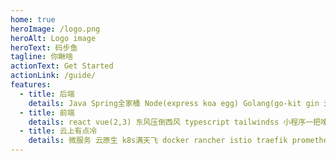 ```yaml
---
home: true
heroImage: /logo.png
heroAlt: Logo image
heroText: 码步鱼
tagline: 你瞅啥
actionText: Get Started
actionLink: /guide/
features:
  - title: 后端
    details: Java Spring全家桶 Node(express koa egg) Golang(go-kit gin 云原生) Python(学数学去吧) 大数据(哪来那么些big data)
  - title: 前端
    details: react vue(2,3) 东风压倒西风 typescript tailwindss 小程序一把嗦 cesium webRtc搞起来
  - title: 云上有点冷
    details: 微服务 云原生 k8s满天飞 docker rancher istio traefik prometheus grafana 网关 熔断 降级 服务监控
---
```

